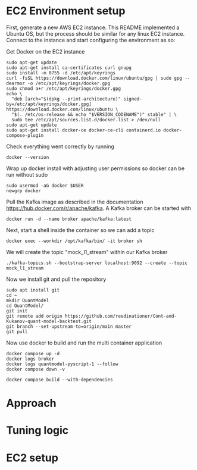# EC2 Environment setup

First, generate a new AWS EC2 instance. This README implemented a Ubuntu OS, but the process should be similar for any linux EC2 instance.
Connect to the instance and start configuring the environment as so:

Get Docker on the EC2 instance

    sudo apt-get update
    sudo apt-get install ca-certificates curl gnupg
    sudo install -m 0755 -d /etc/apt/keyrings
    curl -fsSL https://download.docker.com/linux/ubuntu/gpg | sudo gpg --dearmor -o /etc/apt/keyrings/docker.gpg
    sudo chmod a+r /etc/apt/keyrings/docker.gpg
    echo \
      "deb [arch="$(dpkg --print-architecture)" signed-by=/etc/apt/keyrings/docker.gpg] https://download.docker.com/linux/ubuntu \
      "$(. /etc/os-release && echo "$VERSION_CODENAME")" stable" | \
      sudo tee /etc/apt/sources.list.d/docker.list > /dev/null
    sudo apt-get update
    sudo apt-get install docker-ce docker-ce-cli containerd.io docker-compose-plugin

Check everything went correctly by running

    docker --version

Wrap up docker install with adjusting user permissions so docker can be run without sudo

    sudo usermod -aG docker $USER
    newgrp docker

Pull the Kafka image as described in the documentation https://hub.docker.com/r/apache/kafka.
A Kafka broker can be started with 

    docker run -d --name broker apache/kafka:latest

Next, start a shell inside the container so we can add a topic

    docker exec --workdir /opt/kafka/bin/ -it broker sh

We will create the topic "mock_l1_stream" within our Kafka broker

    ./kafka-topics.sh --bootstrap-server localhost:9092 --create --topic mock_l1_stream

Now we install git and pull the repository

    sudo apt install git
    cd ~
    mkdir QuantModel
    cd QuantModel/
    git init
    git remote add origin https://github.com/reedinationer/Cont-and-Kukanov-quant-model-backtest.git
    git branch --set-upstream-to=origin/main master
    git pull

Now use docker to build and run the multi container application

    docker compose up -d
    docker logs broker
    docker logs quantmodel-pyscript-1 --follow
    docker compose down -v

    docker compose build --with-dependencies

# Approach

# Tuning logic

# EC2 setup